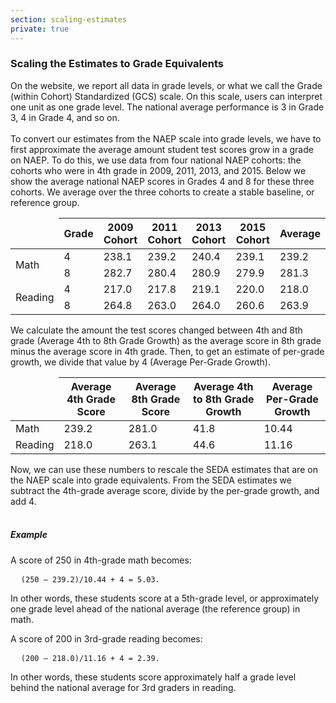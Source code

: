 ```yaml
---
section: scaling-estimates
private: true
---
```

<h3>Scaling the Estimates to Grade Equivalents</h3>

On the website, we report all data in grade levels, or what we call the Grade (within Cohort) Standardized (GCS) scale. On this scale, users can interpret one unit as one grade level. The national average performance is 3 in Grade 3, 4 in Grade 4, and so on. 
<br><br>
To convert our estimates from the NAEP scale into grade levels, we have to first approximate the average amount student test scores grow in a grade on NAEP. To do this, we use data from four national NAEP cohorts: the cohorts who were in 4th grade in 2009, 2011, 2013, and 2015. Below we show the average national NAEP scores in Grades 4 and 8 for these three cohorts. We average over the three cohorts to create a stable baseline, or reference group.
<table class="table-responsive table seda-table">
<thead><tr><th style="border: none;" title="Field #1"></th>
<th title="Field #2">Grade</th>
<th title="Field #3">2009 Cohort</th>
<th title="Field #4">2011 Cohort</th>
<th title="Field #5">2013 Cohort</th>
<th title="Field #6">2015 Cohort</th>
<th title="Field #7">Average</th>
</tr></thead>
<tbody><tr>
<td rowspan="2">Math</td>
<td>4</td>
<td>238.1</td>
<td>239.2</td>
<td>240.4</td>
<td>239.1</td>
<td>239.2</td>
</tr>
<tr>

<td style="border-left-width: 2px;">8</td>
<td>282.7</td>
<td>280.4</td>
<td>280.9</td>
<td>279.9</td>
<td>281.3</td>
</tr>
<tr>
<td rowspan="2">Reading</td>
<td>4</td>
<td>217.0</td>
<td>217.8</td>
<td>219.1</td>
<td>220.0</td>
<td>218.0</td>
</tr>
<tr>

<td style="border-left-width: 2px;">8</td>
<td>264.8</td>
<td>263.0</td>
<td>264.0</td>
<td>260.6</td>
<td>263.9</td>
</tr>
</tbody></table>

We calculate the amount the test scores changed between 4th and 8th grade (Average 4th to 8th Grade Growth) as the average score in 8th grade minus the average score in 4th grade. Then, to get an estimate of per-grade growth, we divide that value by 4 (Average Per-Grade Growth).


<table class="table seda-table table-responsive">
<thead>
<tr>
<th style="border:none;"></th>
<th>Average 4th Grade Score</th>
<th>Average 8th Grade Score</th>
<th>Average 4th to 8th Grade Growth</th>
<th>Average Per-Grade Growth</th>
</tr>
</thead>

<tbody>
<tr>
<td>Math</td>
<td>239.2</td>
<td>281.0</td>
<td>41.8</td>
<td>10.44</td>
</tr>

<tr>
<td>Reading</td>
<td>218.0</td>
<td>263.1</td>
<td>44.6</td>
<td>11.16</td>
</tr>
</tbody>
</table>

Now, we can use these numbers to rescale the SEDA estimates that are on the NAEP scale into grade equivalents. From the SEDA estimates we subtract the 4th-grade average score, divide by the per-grade growth, and add 4.
<br><br>
<h5>Example</h5>

A score of 250 in 4th-grade math becomes:

<pre>
  <code>(250 – 239.2)/10.44 + 4 = 5.03.</code>
</pre>

In other words, these students score at a 5th-grade level, or approximately one grade level ahead of the national average (the reference group) in math.

A score of 200 in 3rd-grade reading becomes:

<pre>
  <code>(200 – 218.0)/11.16 + 4 = 2.39.</code>
</pre>

In other words, these students score approximately half a grade level behind the national average for 3rd graders in reading.
